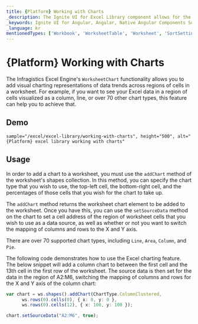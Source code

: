 ```yaml
---
title: {Platform} Working with Charts
_description: The Ignite UI for Excel Library component allows for the addition of charts to show visual representations of data trends across regions of cells in a worksheet.
_keywords: Ignite UI for Angular, Angular, Native Angular Components Suite, Native Angular Controls, Native Angular Components, Native Angular Components Library, Angular Excel Library, Angular Excel Library Example, Angular Excel Library Component, Angular Excel Engine, Chart, Angular Excel Chart
_language: kr
mentionedTypes: ['Workbook', 'WorksheetTable', 'Worksheet', 'SortSettings']
---
```


# {Platform} Working with Charts

The Infragistics Excel Engine's `WorksheetChart` functionality allows you to add visual charting representations of data trends across regions of cells in a worksheet. For example, if you want to see your Excel data in a region of cells visualized as a column, line, or over 70 other chart types, this feature can help you to achieve that.

## Demo


`sample="/excel/excel-library/working-with-charts", height="500", alt="{Platform} excel library working with charts"`


<div class="divider--half"></div>

## Usage
In order to add a chart to a worksheet, you must use the `addChart` method of the worksheet's shapes collection. In this method, you can specify the chart type that you wish to use, the top-left cell, the bottom-right cell, and the percentages of those cells that you wish for the chart to take up.

The `addChart` method returns the worksheet chart element to be added to the worksheet. Once you have this, you can use the `setSourceData` method on the chart to set a cell address of the region of worksheet cells that you wish to use as a data source, as well as whether or not you want to switch the mapping of columns and rows to the X and Y axis.

There are over 70 supported chart types, including `Line`, `Area`, `Column`, and `Pie`.

The following code demonstrates how to use the Excel charting feature. The below snippet will add a column chart to between the first cell and the 13th cell in the first row of the worksheet. The source data is then set for the data in the region of A2:M6, switching the mapping of columns and rows for the X and Y axis of the column chart:

```ts
var chart = ws.shapes().addChart(ChartType.ColumnClustered,
      ws.rows(0).cells(0), { x: 0, y: 0 },
      ws.rows(0).cells(12), { x: 100, y: 100 });

chart.setSourceData("A2:M6", true);
```

